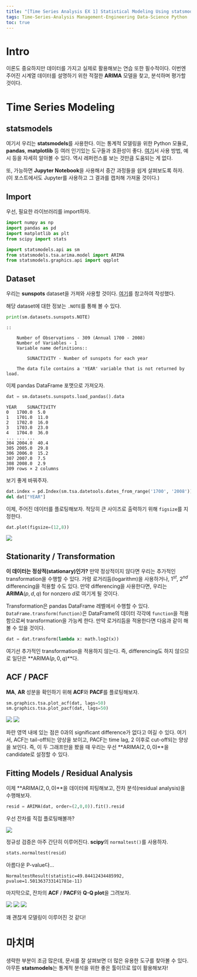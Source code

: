 ```yaml
---
title: "[Time Series Analysis EX 1] Statistical Modeling Using statsmodels"
tags: Time-Series-Analysis Management-Engineering Data-Science Python
toc: true
---
```


# Intro
이론도 중요하지만 데이터를 가지고 실제로 활용해보는 연습 또한 필수적이다. 이번엔 주어진 시계열 데이터를 설명하기 위한 적절한 **ARIMA** 모델을 찾고, 분석하며 평가할 것이다.

# Time Series Modeling
## statsmodels
여기서 우리는 **statsmodels**를 사용한다. 이는 통계적 모델링을 위한 Python 모듈로, **pandas**, **matplotlib** 등 여러 인기있는 도구들과 호환성이 좋다. [여기](https://www.statsmodels.org/stable/index.html)서 사용 방법, 예시 등을 자세히 알아볼 수 있다. 역시 레퍼런스를 보는 것만큼 도움되는 게 없다.

또, 가능하면 **Jupyter Notebook**을 사용해서 중간 과정들을 쉽게 살펴보도록 하자. (이 포스트에서도 Jupyter를 사용하고 그 결과를 캡처해 가져올 것이다.)

## Import
우선, 필요한 라이브러리를 import하자.

```python
import numpy as np
import pandas as pd
import matplotlib as plt
from scipy import stats

import statsmodels.api as sm
from statsmodels.tsa.arima.model import ARIMA
from statsmodels.graphics.api import qqplot
```

## Dataset
우리는 **sunspots** dataset을 가져와 사용할 것이다. [여기](https://www.statsmodels.org/stable/examples/notebooks/generated/tsa_arma_0.html)를 참고하여 작성했다.

해당 dataset에 대한 정보는 `.NOTE`를 통해 볼 수 있다. 

```python
print(sm.datasets.sunspots.NOTE)
```

```
::

    Number of Observations - 309 (Annual 1700 - 2008)
    Number of Variables - 1
    Variable name definitions::

        SUNACTIVITY - Number of sunspots for each year

    The data file contains a 'YEAR' variable that is not returned by load.
```

이제 pandas DataFrame 포맷으로 가져오자.

```python
dat = sm.datasets.sunspots.load_pandas().data
```

```
YEAR	SUNACTIVITY
0	1700.0	5.0
1	1701.0	11.0
2	1702.0	16.0
3	1703.0	23.0
4	1704.0	36.0
...	...	...
304	2004.0	40.4
305	2005.0	29.8
306	2006.0	15.2
307	2007.0	7.5
308	2008.0	2.9
309 rows × 2 columns
```

보기 좋게 바꿔주자.
```python
dat.index = pd.Index(sm.tsa.datetools.dates_from_range('1700', '2008'))
del dat["YEAR"]
```

이제, 주어진 데이터를 플로팅해보자. 적당히 큰 사이즈로 출력하기 위해 `figsize`를 지정한다.

```python
dat.plot(figsize=(12,8))
```

![](/imgs/mge/tsa19.png)

## Stationarity / Transformation
**이 데이터는 정상적(stationary)인가?** 만약 정상적이지 않다면 우리는 추가적인 transformation을 수행할 수 있다. 가령 로거리듬(logarithm)을 사용하거나, $1^{st}$, $2^{nd}$ differencing을 적용할 수도 있다. 만약 differencing을 사용한다면, 우리는 **ARIMA**($p,d,q$) for nonzero $d$로 여기게 될 것이다.

Transformation은 pandas DataFrame 레벨에서 수행할 수 있다. `DataFrame.transform(function)`은 DataFrame의 데이터 각각에 `function`을 적용함으로써 transformation을 가능케 한다. 만약 로거리듬을 적용한다면 다음과 같이 해볼 수 있을 것이다.

```python
dat = dat.transform(lambda x: math.log2(x))
```

여기선 추가적인 transformation을 적용하지 않는다. 즉, differencing도 하지 않으므로 일단은 **ARIMA($p,0,q$)**다.

## ACF / PACF
**MA**, **AR** 성분을 확인하기 위해 **ACF**와 **PACF**를 플로팅해보자.

```python
sm.graphics.tsa.plot_acf(dat, lags=50)
sm.graphics.tsa.plot_pacf(dat, lags=50)
```

![](/imgs/mge/tsa20.png)
![](/imgs/mge/tsa21.png)

파란 영역 내에 있는 점은 $0$과의 significant difference가 없다고 여길 수 있다. 여기서, ACF는 tail-off되는 양상을 보이고, PACF는 time lag, $2$ 이후로 cut-off되는 양상을 보인다. 즉, 이 두 그래프만을 봤을 때 우리는 우선 **ARIMA($2,0,0$)**을 candidate로 설정할 수 있다.

## Fitting Models / Residual Analysis
이제 **ARIMA($2,0,0$)**을 데이터에 피팅해보고, 잔차 분석(residual analysis)을 수행해보자.

```python
resid = ARIMA(dat, order=(2,0,0)).fit().resid
```

우선 잔차를 직접 플로팅해볼까?

![](/imgs/mge/tsa22.png)

정규성 검증은 아주 간단히 이루어진다. **scipy**의 `normaltest()`를 사용하자.

```python
stats.normaltest(resid)
```

아름다운 P-value다...
```
NormaltestResult(statistic=49.84412434485992, pvalue=1.501363733141781e-11)
```

마지막으로, 잔차의 **ACF** / **PACF**와 **Q-Q plot**을 그려보자.

![](/imgs/mge/tsa23.png)
![](/imgs/mge/tsa24.png)
![](/imgs/mge/tsa25.png)

꽤 괜찮게 모델링이 이루어진 것 같다!


# 마치며
생략한 부분이 조금 많은데, 문서를 잘 살펴보면 더 많은 유용한 도구를 찾아볼 수 있다. 아무튼 **statsmodels**는 통계적 분석을 위한 좋은 툴이므로 많이 활용해보자!